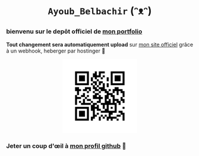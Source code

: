 # <p align="center"> ```Ayoub_Belbachir``` (ᵔᴥᵔ) </p>

 ### bienvenu sur le depôt officiel de [mon portfolio](https://ay-belbachir.github.io/portefolio_Ayoub_Belbachir_SIO_SISR/)
**Tout changement sera automatiquement upload** sur [mon site officiel](https://ayoubbelbachirsisr.fr/) grâce à un webhook, heberger par hostinger 🔵

 <p align="center"> <img src="https://github.com/ay-belbachir/ay-belbachir/blob/main/spotify-now/chart.png" width="200" height="whatever"> </p>



### Jeter un coup d'œil à [mon profil github](https://github.com/ay-belbachir) :eyes:


